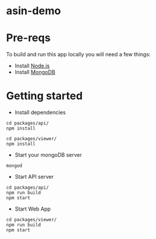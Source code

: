 # asin-demo

# Pre-reqs
To build and run this app locally you will need a few things:
- Install [Node.js](https://nodejs.org/en/)
- Install [MongoDB](https://docs.mongodb.com/manual/installation/)

# Getting started
- Install dependencies
```
cd packages/api/
npm install
```

```
cd packages/viewer/
npm install
```

- Start your mongoDB server 
```
mongod
```

- Start API server
```
cd packages/api/
npm run build
npm start
```

- Start Web App
```
cd packages/viewer/
npm run build
npm start
```
